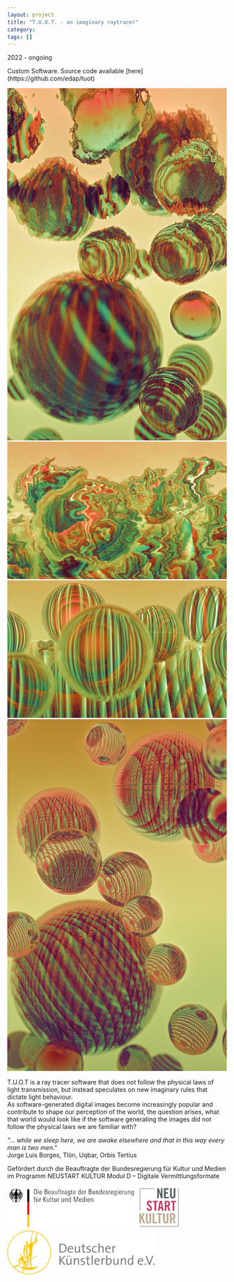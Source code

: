 ```yaml
---
layout: project
title: "T.U.O.T. - an imaginary raytracer"
category: 
tags: []
---
```




<div class="content-container">
<div class="index-content">
<div class="grid-gutter"></div>
<div class = "grid l3 project-intro">
  <p>2022 - ongoing </p>

  <p>Custom Software. Source code available [here](https://github.com/edap/tuot)</p>
</div>




  <img class= "grid grid-sizer" src ="/assets/media/tuot/53_01.jpg">
    <img class= "grid l2" src ="/assets/media/tuot/69.jpg">
    <img class= "grid l2" src ="/assets/media/tuot/64.jpg">
    <img class= "grid " src ="/assets/media/tuot/84.jpg">





<div class = "grid l3">
  <p>
T.U.O.T is a ray tracer software that does not follow the physical laws of light transmission, but instead speculates on new imaginary rules that dictate light behaviour.<br />
As software-generated digital images become increasingly popular and contribute to shape our perception of the world, the question arises, what that world would look like if the software generating the images did not follow the physical laws we are familiar with?
  </p>

  <p>
  <i>
  "... while we sleep here, we are awake elsewhere and that in this way every man is two men." </i> <br/>
  Jorge Luis Borges, Tlön, Uqbar, Orbis Tertius 
  </p>

  <p>
  Gefördert durch die Beauftragte der Bundesregierung für Kultur und Medien im Programm NEUSTART KULTUR Modul D – Digitale Vermittlungsformate
  </p>
  <p>
  <img src = "/assets/media/tuot/bkm-r.jpg">
  <img src = "/assets/media/tuot/neuestart-r.jpg">
  <img src = "/assets/media/tuot/dkb-r.jpg">
  </p>
</div>


</div>





</div>
